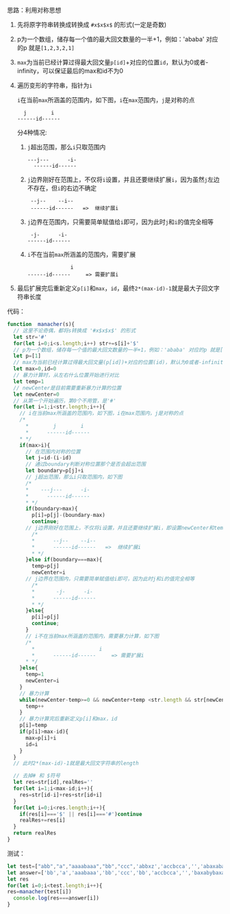 思路：利用对称思想

1. 先将原字符串转换成转换成 `#x$x$x$` 的形式(一定是奇数)
2. p为一个数组，储存每一个值的最大回文数量的一半+1，例如：'ababa' 对应的p 就是`[1,2,3,2,1]`
3. `max`为当前已经计算过得最大回文量`p[id]`+对应的位置`id`，默认为0或者-infinity，可以保证最后的max和id不为0
4. 遍历变形的字符串，指针为`i`

    `i`在当前`max`所涵盖的范围内，如下图，`i`在`max`范围内，`j`是对称的点
    ```
      j        i
    ------id------
    ```        
    分4种情况:
    1. `j`超出范围，那么`i`只取范围内
        ```   
        ---j---      -i-
          ------id------              
        ```    
    2. `j`边界刚好在范围上，不仅将`i`设置，并且还要继续扩展`i`，因为虽然`j`左边不存在，但`i`的右边不确定
        ``` 
         --j--    --i--
         ------id------   =>  继续扩展i
         ```
    3. `j`边界在范围内，只需要简单赋值给`i`即可，因为此时`j`和`i`的值完全相等
        ```  
         -j-      -i-
        ------id------
        ```
      
    4. `i`不在当前`max`所涵盖的范围内，需要扩展
        ```
                      i
       ------id------     => 需要扩展i
        ```
5. 最后扩展完后重新定义`p[i]`和`max`，`id`，最终`2*(max-id)-1`就是最大子回文字符串长度
   
         
代码：
```js
function  manacher(s){
  // 这里不论奇偶，都将s转换成 '#x$x$x$' 的形式
  let str='#'
  for(let i=0;i<s.length;i++) str+=s[i]+'$'
  // p为一个数组，储存每一个值的最大回文数量的一半+1，例如：'ababa' 对应的p 就是[1,2,3,2,1]
  let p=[1]
  // max为当前已经计算过得最大回文量(p[id])+对应的位置(id)，默认为0或者-infinity，可以保证最后的max和id不为0
  let max=0,id=0
  // 暴力计算时，从左右什么位置开始进行对比
  let temp=1
  // newCenter是目前需要重新暴力计算的位置
  let newCenter=0
  // 从第一个开始遍历，第0个不用管，是'#'
  for(let i=1;i<str.length;i++){
    // i在当前max所涵盖的范围内，如下图，i在max范围内，j是对称的点
    /*
      *        j        i
      *      ------id------
    * */
    if(max>i){
      // 在范围内对称的位置
      let j=id-(i-id)
      // 通过boundary判断对称位置那个是否会超出范围
      let boundary=p[j]+i
      // j超出范围，那么i只取范围内，如下图
      /*
      *    ---j---      -i-
      *      ------id------
      * */
      if(boundary>max){
        p[i]=p[j]-(boundary-max)
        continue;
      // j边界刚好在范围上，不仅将i设置，并且还要继续扩展i，即设置newCenter和temp
        /*
        *      --j--    --i--
        *      ------id------   =>  继续扩展i
        * */
      }else if(boundary===max){
        temp=p[j]
        newCenter=i
      // j边界在范围内，只需要简单赋值给i即可，因为此时j和i的值完全相等
        /*
        *       -j-      -i-
        *      ------id------
        * */
      }else{
        p[i]=p[j]
        continue;
      }
      // i不在当前max所涵盖的范围内，需要暴力计算，如下图
      /*
        *                     i
        *      ------id------     => 需要扩展i
      * */
    }else{
      temp=1
      newCenter=i
    }
    // 暴力计算
    while(newCenter-temp>=0 && newCenter+temp <str.length && str[newCenter-temp]===str[newCenter+temp]){
      temp++
    }
    // 暴力计算完后重新定义p[i]和max，id
    p[i]=temp
    if(p[i]>max-id){
      max=p[i]+i
      id=i
    }
  }
  // 此时2*(max-id)-1就是最大回文字符串的length

  // 去掉# 和 $符号
  let res=str[id],realRes=''
  for(let i=1;i<max-id;i++){
    res=str[id-i]+res+str[id+i]
  }
  for(let i=0;i<res.length;i++){
    if(res[i]==='$' || res[i]==='#')continue
    realRes+=res[i]
  }
  return realRes
}
```
测试：
```js
let test=["abb","a","aaaabaaa","bb","ccc",'abbxz','accbcca','','abaxabaxabybaxabyb']
let answer=['bb','a','aaabaaa','bb','ccc','bb','accbcca','','baxabybaxab']
let res
for(let i=0;i<test.length;i++){
res=manacher(test[i])
  console.log(res===answer[i])
}
```
